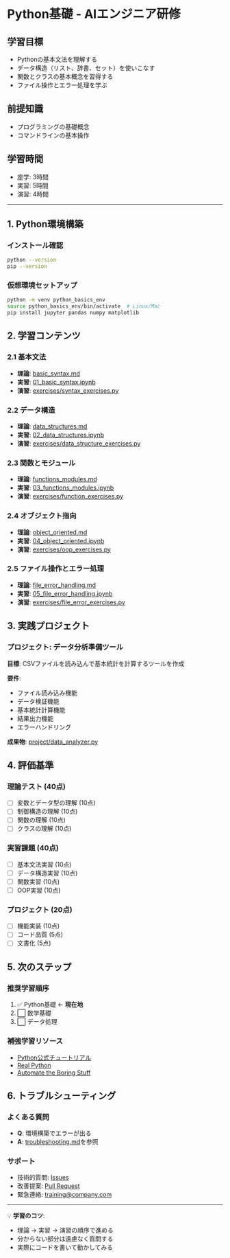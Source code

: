 # Python基礎 - AIエンジニア研修

## 学習目標
- Pythonの基本文法を理解する
- データ構造（リスト、辞書、セット）を使いこなす
- 関数とクラスの基本概念を習得する
- ファイル操作とエラー処理を学ぶ

## 前提知識
- プログラミングの基礎概念
- コマンドラインの基本操作

## 学習時間
- 座学: 3時間
- 実習: 5時間
- 演習: 4時間

---

## 1. Python環境構築

### インストール確認
```bash
python --version
pip --version
```

### 仮想環境セットアップ
```bash
python -m venv python_basics_env
source python_basics_env/bin/activate  # Linux/Mac
pip install jupyter pandas numpy matplotlib
```

## 2. 学習コンテンツ

### 2.1 基本文法
- **理論**: [basic_syntax.md](./theory/basic_syntax.md)
- **実習**: [01_basic_syntax.ipynb](./notebooks/01_basic_syntax.ipynb)
- **演習**: [exercises/syntax_exercises.py](./exercises/syntax_exercises.py)

### 2.2 データ構造
- **理論**: [data_structures.md](./theory/data_structures.md)
- **実習**: [02_data_structures.ipynb](./notebooks/02_data_structures.ipynb)
- **演習**: [exercises/data_structure_exercises.py](./exercises/data_structure_exercises.py)

### 2.3 関数とモジュール
- **理論**: [functions_modules.md](./theory/functions_modules.md)
- **実習**: [03_functions_modules.ipynb](./notebooks/03_functions_modules.ipynb)
- **演習**: [exercises/function_exercises.py](./exercises/function_exercises.py)

### 2.4 オブジェクト指向
- **理論**: [object_oriented.md](./theory/object_oriented.md)
- **実習**: [04_object_oriented.ipynb](./notebooks/04_object_oriented.ipynb)
- **演習**: [exercises/oop_exercises.py](./exercises/oop_exercises.py)

### 2.5 ファイル操作とエラー処理
- **理論**: [file_error_handling.md](./theory/file_error_handling.md)
- **実習**: [05_file_error_handling.ipynb](./notebooks/05_file_error_handling.ipynb)
- **演習**: [exercises/file_error_exercises.py](./exercises/file_error_exercises.py)

## 3. 実践プロジェクト

### プロジェクト: データ分析準備ツール
**目標**: CSVファイルを読み込んで基本統計を計算するツールを作成

**要件**:
- ファイル読み込み機能
- データ検証機能
- 基本統計計算機能
- 結果出力機能
- エラーハンドリング

**成果物**: [project/data_analyzer.py](./project/data_analyzer.py)

## 4. 評価基準

### 理論テスト (40点)
- [ ] 変数とデータ型の理解 (10点)
- [ ] 制御構造の理解 (10点)
- [ ] 関数の理解 (10点)
- [ ] クラスの理解 (10点)

### 実習課題 (40点)
- [ ] 基本文法実習 (10点)
- [ ] データ構造実習 (10点)
- [ ] 関数実習 (10点)
- [ ] OOP実習 (10点)

### プロジェクト (20点)
- [ ] 機能実装 (10点)
- [ ] コード品質 (5点)
- [ ] 文書化 (5点)

## 5. 次のステップ

### 推奨学習順序
1. ✅ Python基礎 ← **現在地**
2. ⬜ 数学基礎
3. ⬜ データ処理

### 補強学習リソース
- [Python公式チュートリアル](https://docs.python.org/ja/3/tutorial/)
- [Real Python](https://realpython.com/)
- [Automate the Boring Stuff](https://automatetheboringstuff.com/)

## 6. トラブルシューティング

### よくある質問
- **Q**: 環境構築でエラーが出る
- **A**: [troubleshooting.md](./troubleshooting.md)を参照

### サポート
- 技術的質問: [Issues](../../../../issues)
- 改善提案: [Pull Request](../../../../pulls)
- 緊急連絡: training@company.com

---

💡 **学習のコツ**: 
- 理論 → 実習 → 演習の順序で進める
- 分からない部分は遠慮なく質問する
- 実際にコードを書いて動かしてみる 